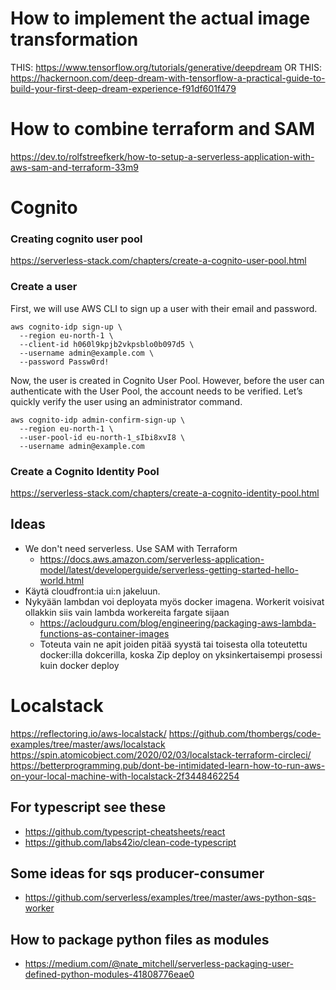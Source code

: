 # How to implement the actual image transformation
THIS: https://www.tensorflow.org/tutorials/generative/deepdream
OR THIS: https://hackernoon.com/deep-dream-with-tensorflow-a-practical-guide-to-build-your-first-deep-dream-experience-f91df601f479

# How to combine terraform and SAM
https://dev.to/rolfstreefkerk/how-to-setup-a-serverless-application-with-aws-sam-and-terraform-33m9

# Cognito

### Creating cognito user pool
https://serverless-stack.com/chapters/create-a-cognito-user-pool.html

### Create a user
First, we will use AWS CLI to sign up a user with their email and password.

```shell
aws cognito-idp sign-up \
  --region eu-north-1 \
  --client-id h060l9kpjb2vkpsblo0b097d5 \
  --username admin@example.com \
  --password Passw0rd!
```

Now, the user is created in Cognito User Pool. However, before the user can authenticate with the User Pool, the account needs to be verified. Let’s quickly verify the user using an administrator command.

```shell
aws cognito-idp admin-confirm-sign-up \
  --region eu-north-1 \
  --user-pool-id eu-north-1_sIbi8xvI8 \
  --username admin@example.com
```

### Create a Cognito Identity Pool
https://serverless-stack.com/chapters/create-a-cognito-identity-pool.html


## Ideas
- We don't need serverless. Use SAM with Terraform
  - https://docs.aws.amazon.com/serverless-application-model/latest/developerguide/serverless-getting-started-hello-world.html
- Käytä cloudfront:ia ui:n jakeluun.
- Nykyään lambdan voi deployata myös docker imagena. Workerit voisivat ollakkin siis vain lambda workereita fargate sijaan
  -  https://acloudguru.com/blog/engineering/packaging-aws-lambda-functions-as-container-images
  - Toteuta vain ne apit joiden pitää syystä tai toisesta olla toteutettu docker:illa dokcerilla, koska Zip deploy on yksinkertaisempi prosessi kuin docker deploy



# Localstack
https://reflectoring.io/aws-localstack/
https://github.com/thombergs/code-examples/tree/master/aws/localstack
https://spin.atomicobject.com/2020/02/03/localstack-terraform-circleci/
https://betterprogramming.pub/dont-be-intimidated-learn-how-to-run-aws-on-your-local-machine-with-localstack-2f3448462254

## For typescript see these
- https://github.com/typescript-cheatsheets/react
- https://github.com/labs42io/clean-code-typescript


## Some ideas for sqs producer-consumer
- https://github.com/serverless/examples/tree/master/aws-python-sqs-worker


## How to package python files as modules
- https://medium.com/@nate_mitchell/serverless-packaging-user-defined-python-modules-41808776eae0
